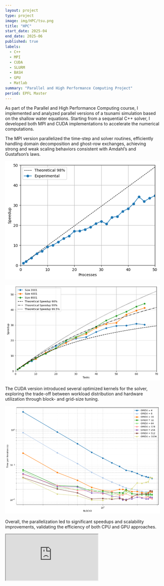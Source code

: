 ```yaml
---
layout: project
type: project
image: img/HPC/tsu.png
title: "HPC"
start_date: 2025-04
end_date: 2025-06
published: true
labels:
  - C++
  - MPI
  - CUDA
  - SLURM
  - BASH
  - GPU
  - Matlab
summary: "Parallel and High Performance Computing Project"
period: EPFL Master
---
```

<!-- 
<div class="container py-3">
<p>
As part of the Parallel and High Performance Computing course, I implemented and analyzed parallel versions of a tsunami simulation based on the shallow water equations. Starting from a sequential C++ solver, I developed both MPI and CUDA implementations to accelerate the numerical computations. 
</p>

<p>
The MPI version parallelized the time-step and solver routines, efficiently handling domain decomposition and ghost-row exchanges, achieving strong and weak scaling behaviors consistent with Amdahl’s and Gustafson’s laws. 
</p>

<p align="center">
  <img src="../img/HPC/weak.png" alt="Weak scaling results showing near-linear behavior with increasing tasks." style="max-width: 650px; margin: 1rem auto; display:block;">
</p>

<p align="center">
  <img src="../img/HPC/strong.png" alt="Strong scaling results comparing experimental and theoretical speedup." style="max-width: 650px; margin: 1rem auto; display:block;">
</p>

<p>
The CUDA version introduced several optimized kernels for the solver, exploring the trade-off between workload distribution and hardware utilization through block- and grid-size tuning. 
</p>

<p align="center">
  <img src="../img/HPC/perblock.png" alt="CUDA performance analysis showing time per iteration for different block and grid configurations." style="max-width: 800px; margin: 1rem auto; display:block;">
</p>

<p>
Overall, the parallelization led to significant speedups and scalability improvements, validating the efficiency of both CPU and GPU approaches.
</p>

<div class="ratio ratio-4x3 my-4" style="max-width: 500px; margin: 0 auto;">
  <iframe 
    src="https://drive.google.com/file/d/17eRBybbB49KU8dngPshqUOB_8kObn6yC/preview"
    title="Final project"
    allowfullscreen>
  </iframe>
</div>
</div> -->


<div class="container py-3 media-section">
  <p>
    As part of the Parallel and High Performance Computing course, I implemented and analyzed parallel versions of a tsunami simulation based on the shallow water equations. Starting from a sequential C++ solver, I developed both MPI and CUDA implementations to accelerate the numerical computations. 
  </p>

  <p>
    The MPI version parallelized the time-step and solver routines, efficiently handling domain decomposition and ghost-row exchanges, achieving strong and weak scaling behaviors consistent with Amdahl’s and Gustafson’s laws.
  </p>

  <p align="center">
    <img src="../img/HPC/weak.png" alt="Weak scaling results" class="project-media">
  </p>

  <p align="center">
    <img src="../img/HPC/strong.png" alt="Strong scaling results" class="project-media">
  </p>

  <p>
    The CUDA version introduced several optimized kernels for the solver, exploring the trade-off between workload distribution and hardware utilization through block- and grid-size tuning.
  </p>

  <p align="center">
    <img src="../img/HPC/perblock.png" alt="CUDA performance analysis" class="project-media">
  </p>

  <p>
    Overall, the parallelization led to significant speedups and scalability improvements, validating the efficiency of both CPU and GPU approaches.
  </p>

  
  
  <div class="ratio ratio-4x3 my-4 mx-auto" style="max-width: 700px;">
  <iframe 
    src="https://drive.google.com/file/d/17eRBybbB49KU8dngPshqUOB_8kObn6yC/preview"
    class="project-media"
    title="Final project"
    allowfullscreen>
  </iframe>
</div>



</div>